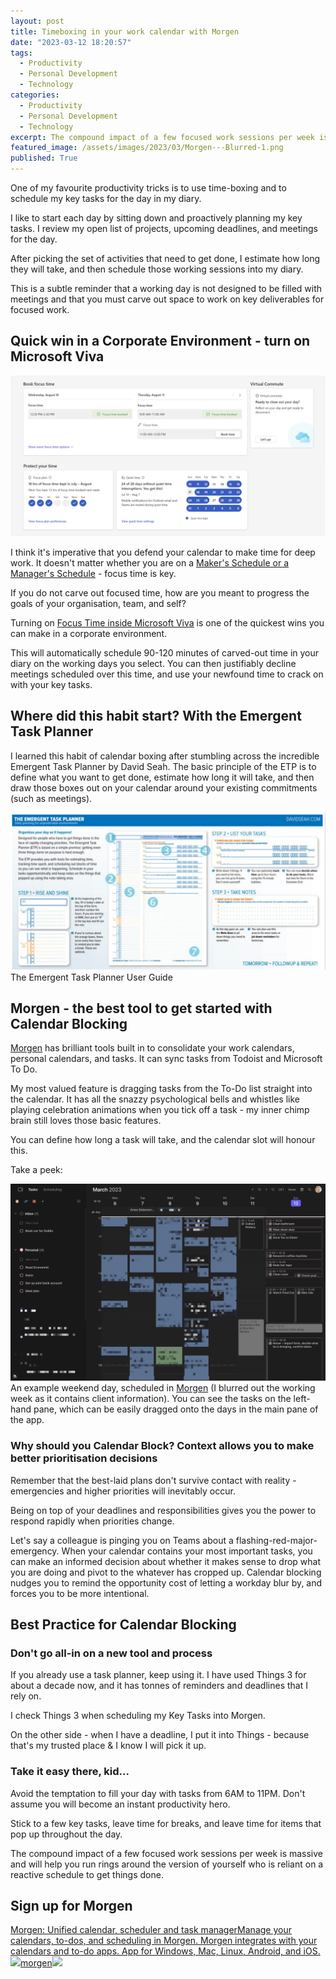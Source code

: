```yaml
---
layout: post
title: Timeboxing in your work calendar with Morgen
date: "2023-03-12 18:20:57"
tags:
  - Productivity
  - Personal Development
  - Technology
categories:
  - Productivity
  - Personal Development
  - Technology
excerpt: The compound impact of a few focused work sessions per week is massive, and will help you run rings around the version of yourself who is reliant on a reactive schedule to get things done.
featured_image: /assets/images/2023/03/Morgen---Blurred-1.png
published: True
---
```

One of my favourite productivity tricks is to use time-boxing and to schedule my key tasks for the day in my diary.

I like to start each day by sitting down and proactively planning my key tasks. I review my open list of projects, upcoming deadlines, and meetings for the day.

After picking the set of activities that need to get done, I estimate how long they will take, and then schedule those working sessions into my diary.

This is a subtle reminder that a working day is not designed to be filled with meetings and that you must carve out space to work on key deliverables for focused work.

## Quick win in a Corporate Environment - turn on Microsoft Viva

![](/assets/images/2023/03/image.png)

I think it's imperative that you defend your calendar to make time for deep work. It doesn't matter whether you are on a [Maker's Schedule or a Manager's Schedule](http://www.paulgraham.com/makersschedule.html) \- focus time is key.

If you do not carve out focused time, how are you meant to progress the goals of your organisation, team, and self?

Turning on [Focus Time inside Microsoft Viva](https://learn.microsoft.com/en-us/viva/insights/personal/teams/viva-insights-protect-time) is one of the quickest wins you can make in a corporate environment.

This will automatically schedule 90-120 minutes of carved-out time in your diary on the working days you select. You can then justifiably decline meetings scheduled over this time, and use your newfound time to crack on with your key tasks.

## Where did this habit start? With the Emergent Task Planner

I learned this habit of calendar boxing after stumbling across the incredible Emergent Task Planner by David Seah. The basic principle of the ETP is to define what you want to get done, estimate how long it will take, and then draw those boxes out on your calendar around your existing commitments (such as meetings). 

![](/assets/images/2023/03/CleanShot-2023-03-12-at-19.32.00@2x.png)The Emergent Task Planner User Guide

## Morgen - the best tool to get started with Calendar Blocking

[Morgen](https://morgen.so/?ref=tommault) has brilliant tools built in to consolidate your work calendars, personal calendars, and tasks. It can sync tasks from Todoist and Microsoft To Do.

My most valued feature is dragging tasks from the To-Do list straight into the calendar. It has all the snazzy psychological bells and whistles like playing celebration animations when you tick off a task - my inner chimp brain still loves those basic features.

You can define how long a task will take, and the calendar slot will honour this.

Take a peek:

![](/assets/images/2023/03/Morgen---Blurred.png)An example weekend day, scheduled in [Morgen](https://morgen.so/?ref=tommault) (I blurred out the working week as it contains client information). You can see the tasks on the left-hand pane, which can be easily dragged onto the days in the main pane of the app.

### Why should you Calendar Block? Context allows you to make better prioritisation decisions

Remember that the best-laid plans don't survive contact with reality - emergencies and higher priorities will inevitably occur. 

Being on top of your deadlines and responsibilities gives you the power to respond rapidly when priorities change. 

Let's say a colleague is pinging you on Teams about a flashing-red-major-emergency. When your calendar contains your most important tasks, you can make an informed decision about whether it makes sense to drop what you are doing and pivot to the whatever has cropped up. Calendar blocking nudges you to remind the opportunity cost of letting a workday blur by, and forces you to be more intentional.

## Best Practice for Calendar Blocking

### Don't go all-in on a new tool and process

If you already use a task planner, keep using it. I have used Things 3 for about a decade now, and it has tonnes of reminders and deadlines that I rely on. 

I check Things 3 when scheduling my Key Tasks into Morgen. 

On the other side - when I have a deadline, I put it into Things - because that's my trusted place & I know I will pick it up.

### Take it easy there, kid...

Avoid the temptation to fill your day with tasks from 6AM to 11PM. Don't assume you will become an instant productivity hero. 

Stick to a few key tasks, leave time for breaks, and leave time for items that pop up throughout the day.

The compound impact of a few focused work sessions per week is massive and will help you run rings around the version of yourself who is reliant on a reactive schedule to get things done.

## Sign up for Morgen 

[Morgen: Unified calendar, scheduler and task managerManage your calendars, to-dos, and scheduling in Morgen. Morgen integrates with your calendars and to-do apps. App for Windows, Mac, Linux, Android, and iOS.![](/assets/images/https://uploads-ssl.webflow.com/629614d59c56baedace22d1e/62972f0010f357fdb240353a_favicon.png)morgen![](/assets/images/https://uploads-ssl.webflow.com/629614d59c56baedace22d1e/631044595e2fe07ac98e447e_Open%20Graph%20Thumbnail.png)](<https://morgen.so/?ref=tommault>)
